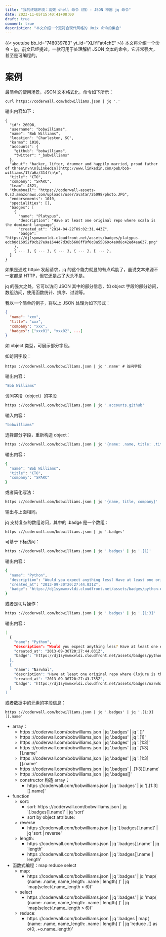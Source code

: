 ```yaml
---
title: "我的终端环境：高效 shell 命令（四）- JSON 神器 jq 命令"
date: 2023-11-05T15:40:41+08:00
draft: true
comment: true
description: "本文介绍一个更符合现代风格的 Unix 命令的集合"
---
```


{{< youtube bb_id="748039783" yt_id="XLlYFat4chE" >}}
本文将介绍一个命令 - [jq](https://github.com/jqlang/jq)，前文已经提过，一款可用于处理解析 JSON 文本的命令，它非常强大，甚至是可编程的。

# 案例

最简单的使用场景，JSON 文本格式化，命令如下所示：

```
curl https://coderwall.com/bobwilliams.json | jq '.'
```

输出内容如下：

```
{
  "id": 26098,
  "username": "bobwilliams",
  "name": "Bob Williams",
  "location": "Charleston, SC",
  "karma": 1010,
  "accounts": {
    "github": "bobwilliams",
    "twitter": "_bobwilliams"
  },
  "about": "hacker, lifter, drummer and happily married, proud father of three\n\n\n[LinkedIn](http://www.linkedin.com/pub/bob-williams/17/a6a/314)\n\n",
  "title": "CTO",
  "company": "SPARC",
  "team": 4521,
  "thumbnail": "https://coderwall-assets-0.s3.amazonaws.com/uploads/user/avatar/26098/photo.JPG",
  "endorsements": 1010,
  "specialities": [],
  "badges": [
    {
      "name": "Platypus",
      "description": "Have at least one original repo where scala is the dominant language",
      "created_at": "2014-04-22T09:02:31.443Z",
      "badge": "https://dj1symwmxvldi.cloudfront.net/assets/badges/platypus-edcb8d16952f9cb27e9a1644d7d38b5606ff8f0c8a55869c4e0d8c42ed4ea637.png"
    },
    { ... }, { ... }, { ... }, { ... }, { ... },
  ]
}
```

如果是通过 httpie 发起请求，jq 的这个能力就显的有点鸡肋了，虽说文本来源不一定都是 HTTP，但它还是占了大头不是。

jq 的强大之处，它可以访问 JSON 其中的部分信息，如 object 字段的部分访问，数组访问，使用函数统计、排序、过滤等。

我以一个简单的例子，将以上 JSON 处理为如下形式：

```json
{
  "name": "xxx",
  "title": "xxx",
  "company": "xxx",
  "badges": ["xxx01", "xxx02", ...]
}
```

如 object 类型，可展示部分字段。

如访问字段：

```
https ://coderwall.com/bobwilliams.json | jq '.name' # 访问字段
```

输出内容：

```bash
"Bob Williams"
```

访问字段（object）的字段

```bash
https ://coderwall.com/bobwilliams.json | jq '.accounts.github'
```

输入内容：

```bash
"bobwilliams"
```

选择部分字段，重新构造 object：

```bash
https ://coderwall.com/bobwilliams.json | jq '{name: .name, title: .title, company: .company}'
```

输出内容：

```bash
{
  "name": "Bob Williams",
  "title": "CTO",
  "company": "SPARC"
}
```

或者简化写法：

```bash
https ://coderwall.com/bobwilliams.json | jq '{name, title, company}'
```

输出与上面相同。

jq 支持复杂的数组访问，其中的 .badge 是一个数组：

```
https ://coderwall.com/bobwilliams.json | jq '.badges'
```

可基于下标访问：

```bash
https ://coderwall.com/bobwilliams.json | jq '.badges' | jq '.[1]'
```

输出内容：

```bash
{
  "name": "Python",
  "description": "Would you expect anything less? Have at least one original repo where Python is the dominant language",
  "created_at": "2013-09-30T20:27:44.031Z",
  "badge": "https://dj1symwmxvldi.cloudfront.net/assets/badges/python-df746136c133c10a796100239e3563e3419fb4d5a7b8cc9bed181c941f6dbf55.png"
}
```

或者是切片操作：

```bash
https ://coderwall.com/bobwilliams.json | jq '.badges' | jq '.[1:3]'
```

输出内容：

```bash
[
  {
    "name": "Python",
    "description": "Would you expect anything less? Have at least one original repo where Python is the dominant language",
    "created_at": "2013-09-30T20:27:44.031Z",
    "badge": "https://dj1symwmxvldi.cloudfront.net/assets/badges/python-df746136c133c10a796100239e3563e3419fb4d5a7b8cc9bed181c941f6dbf55.png"
  },
  {
    "name": "Narwhal",
    "description": "Have at least one original repo where Clojure is the dominant language",
    "created_at": "2013-09-30T20:27:43.755Z",
    "badge": "https://dj1symwmxvldi.cloudfront.net/assets/badges/narwhal-35d1b215da3a866b69fa1a7ffdd6d495c2b1f982fa65c7bba167f4fd4289fae7.png"
  }
]
```

或者数据中的元素的字段信息：

```
https ://coderwall.com/bobwilliams.json | jq '.badges' | jq '.[1:3][].name'
```


  - array： 
    - https ://coderwall.com/bobwilliams.json | jq '.badges' | jq '.[]'
    - https ://coderwall.com/bobwilliams.json | jq '.badges' | jq '.[1]'
    - https ://coderwall.com/bobwilliams.json | jq '.badges' | jq '.[1:3]'
    - https ://coderwall.com/bobwilliams.json | jq '.badges' | jq '.[1:3][].name'
    - https ://coderwall.com/bobwilliams.json | jq '.badges' | jq '.[1:3][].name'
    - https ://coderwall.com/bobwilliams.json | jq '.badges' | .[1:3][].name'
    - https ://coderwall.com/bobwilliams.json | jq '.badges[]'
    - constructor 构造 array；
      - https ://coderwall.com/bobwilliams.json | jq '.badges' | jq '[.[1:3][].name]'
  - function
    - sort: 
      - sort: https ://coderwall.com/bobwilliams.json | jq '[.badges[].name]' | jq 'sort'
      - sort by object attribute: 
    - reverse
      - https ://coderwall.com/bobwilliams.json | jq '[.badges[].name]' | jq 'sort | reverse'
    - length: 
      - https ://coderwall.com/bobwilliams.json | jq '.badges[].name' | jq 'length'
      - https ://coderwall.com/bobwilliams.json | jq '.badges[].name | length'
  - 函数式编程：map reduce select
    - map:
      - https ://coderwall.com/bobwilliams.json | jq '.badges'  | jq 'map( {name: .name, name_length: .name | length} )' | jq 'map(select(.name_length > 6))'
    - select
      - https ://coderwall.com/bobwilliams.json | jq '.badges'  | jq 'map( {name: .name, name_length: .name | length} )' | jq 'map(select(.name_length > 6))'
    - reduce:
      - https ://coderwall.com/bobwilliams.json | jq '.badges | map( {name: .name, name_length: .name | length} )' | jq 'reduce .[] as $o(0; .+$o.name_length)'
